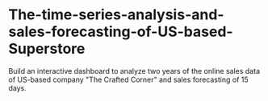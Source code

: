 # The-time-series-analysis-and-sales-forecasting-of-US-based-Superstore
Build an interactive dashboard to analyze two years of the online sales data of US-based company "The Crafted Corner" and sales forecasting of 15 days.
